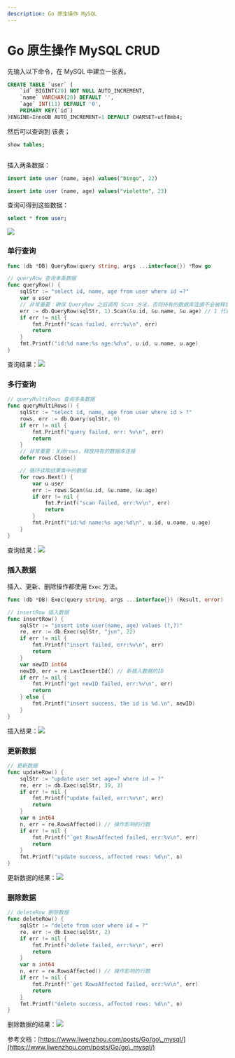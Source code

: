 ```yaml
---
description: Go 原生操作 MySQL
---
```


# Go 原生操作 MySQL CRUD

先输入以下命令，在 MySQL 中建立一张表。

```sql
CREATE TABLE `user` (
    `id` BIGINT(20) NOT NULL AUTO_INCREMENT,
    `name` VARCHAR(20) DEFAULT '',
    `age` INT(11) DEFAULT '0',
    PRIMARY KEY(`id`)
)ENGINE=InnoDB AUTO_INCREMENT=1 DEFAULT CHARSET=utf8mb4;
```

然后可以查询到 该表；

```sql
show tables;
```

<img src="../.gitbook/assets/image (1).png" alt="" data-size="original">

插入两条数据：

```sql
insert into user (name, age) values("bingo", 22)
```

```sql
insert into user (name, age) values("violette", 23)
```

查询可得到这些数据：

```sql
select * from user;
```

![](<../.gitbook/assets/image (4) (1).png>)



### 单行查询

```go
func (db *DB) QueryRow(query string, args ...interface{}) *Row go
```

```go
// queryRow 查询单条数据
func queryRow() {
	sqlStr := "select id, name, age from user where id =?"
	var u user
	// 非常重要：确保 QueryRow 之后调用 Scan 方法，否则持有的数据库连接不会被释放
	err := db.QueryRow(sqlStr, 1).Scan(&u.id, &u.name, &u.age) // 1 代表获取第一条
	if err != nil {
		fmt.Printf("scan failed, err:%v\n", err)
		return
	}
	fmt.Printf("id:%d name:%s age:%d\n", u.id, u.name, u.age)
}
```

查询结果：![](<../.gitbook/assets/image (1) (1).png>)



### 多行查询

```go
// queryMultiRows 查询多条数据
func queryMultiRows() {
	sqlStr := "select id, name, age from user where id > ?"
	rows, err := db.Query(sqlStr, 0)
	if err != nil {
		fmt.Printf("query failed, err: %v\n", err)
		return
	}
	// 非常重要：关闭rows，释放持有的数据库连接
	defer rows.Close()

	// 循环读取结果集中的数据
	for rows.Next() {
		var u user
		err := rows.Scan(&u.id, &u.name, &u.age)
		if err != nil {
			fmt.Printf("scan failed, err:%v\n", err)
			return
		}
		fmt.Printf("id:%d name:%s age:%d\n", u.id, u.name, u.age)
	}
}
```

查询结果：![](<../.gitbook/assets/image (5) (1).png>)



### 插入数据

插入、更新、删除操作都使用 `Exec` 方法。

```go
func (db *DB) Exec(query string, args ...interface{}) (Result, error)
```

```go
// insertRow 插入数据
func insertRow() {
	sqlStr := "insert into user(name, age) values (?,?)"
	re, err := db.Exec(sqlStr, "jun", 22)
	if err != nil {
		fmt.Printf("insert failed, err:%v\n", err)
		return
	}
	var newID int64
	newID, err = re.LastInsertId() // 新插入数据的ID
	if err != nil {
		fmt.Printf("get newID failed, err:%v\n", err)
		return
	} else {
		fmt.Printf("insert success, the id is %d.\n", newID)
	}
}
```

插入结果：![](../.gitbook/assets/image.png)



### 更新数据

```go
// 更新数据
func updateRow() {
	sqlStr := "update user set age=? where id = ?"
	re, err := db.Exec(sqlStr, 39, 3)
	if err != nil {
		fmt.Printf("update failed, err:%v\n", err)
		return
	}
	var n int64
	n, err = re.RowsAffected() // 操作影响的行数
	if err != nil {
		fmt.Printf("`get RowsAffected failed, err:%v\n", err)
		return
	}
	fmt.Printf("update success, affected rows: %d\n", n)
}

```

更新数据的结果：![](<../.gitbook/assets/image (4).png>)



### 删除数据

```go
// deleteRow 删除数据
func deleteRow() {
	sqlStr := "delete from user where id = ?"
	re, err := db.Exec(sqlStr, 2)
	if err != nil {
		fmt.Printf("delete failed, err:%v\n", err)
		return
	}
	var n int64
	n, err = re.RowsAffected() // 操作影响的行数
	if err != nil {
		fmt.Printf("`get RowsAffected failed, err:%v\n", err)
		return
	}
	fmt.Printf("delete success, affected rows: %d\n", n)
}

```

删除数据的结果：![](<../.gitbook/assets/image (6).png>)



参考文档：[https://www.liwenzhou.com/posts/Go/go\_mysql/](https://www.liwenzhou.com/posts/Go/go\_mysql/)

